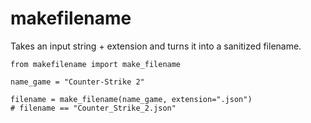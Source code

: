 # makefilename

Takes an input string + extension and turns it into a sanitized filename.

    from makefilename import make_filename

    name_game = "Counter-Strike 2"

    filename = make_filename(name_game, extension=".json")
    # filename == "Counter_Strike_2.json"
